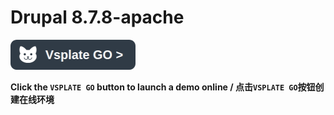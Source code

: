 # Drupal 8.7.8-apache

<a href="https://www.vsplate.com/?docker-compose=https://github.com/vsplate/dcenvs/drupal/8.7.8-apache"><img alt="VSPLATE GO" src="https://raw.githubusercontent.com/vsplate/images/master/vsgo_btn.png" width="200px"></a>

**Click the `VSPLATE GO` button to launch a demo online / 点击`VSPLATE GO`按钮创建在线环境**